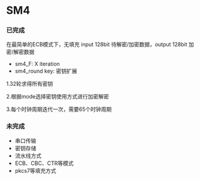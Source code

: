 # SM4
### 已完成 
在最简单的ECB模式下，无填充
input 128bit 待解密/加密数据，output 128bit 加密/解密数据
- sm4_F: X iteration
- sm4_round key: 密钥扩展

1.32轮求得所有密钥

2.根据mode选择密钥使用方式进行加密解密

3.每个时钟周期迭代一次，需要65个时钟周期

### 未完成
- 串口传输
- 密钥存储
- 流水线方式
- ECB、CBC、CTR等模式
- pkcs7等填充方式
